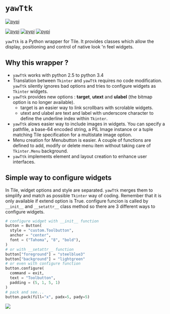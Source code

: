 # `yawTtk`
[![pypi](https://img.shields.io/pypi/l/yawTtk?style=flat-square)]()

[![pypi](https://img.shields.io/pypi/v/yawTtk.svg?style=flat-square)]()
[![pypi](https://img.shields.io/pypi/dm/yawTtk.svg?style=flat-square)]()
[![pypi](https://img.shields.io/badge/wheel-yes-brightgreen.svg?style=flat-square)]()

`yawTtk` is a Python wrapper for Tile. It provides classes which allow the display,
positioning and control of native look 'n feel widgets.

## Why this wrapper ?
* `yawTtk` works with python 2.5 to python 3.4
* Translation between `Tkinter` and `yawTtk` requires no code modification. `yawTtk` silently ignores bad options and tries to configure widgets as `Tkinter` widgets.
* `yawTtk` provides new options : **target**, **utext** and **ulabel** (the bitmap option is no longer available).
  * target is an easier way to link scrollbars with scrolable widgets.
  * utext and ulabel are text and label with underscore character to define the underline index within `Tkinter`.
* `yawTtk` alows easier way to include images in widgets. You can specify a pathfile, a base-64 encoded string, a PIL Image instance or a tuple matching Tile specification for a multistate image option.
* Menu creation for Menubutton is easier. A couple of functions are defined to add, modify or delete menu item without taking care of `Tkinter.Menu` background.
* `yawTtk` implements element and layout creation to enhance user interfaces.

## Simple way to configure widgets 
In Tile, widget options and style are separated. `yawTtk` merges them to simplify and match as possible `Tkinter` way of coding. Remember that it is only available if extend option is True. configure funcion is called by `__init__` and `__setattr__` class method so there are 3 different ways to configure widgets.

```python
# configure widget with __init__ function
button = Button(
  style = "custom.Toolbutton",
  anchor = "center",
  font = ("Tahoma", "8", "bold"),
)
# or with __setattr__ function
button["foreground"] = "steelblue3"
button["background"] = "lightgreen"
# or even with configure function
button.configure(
  command = exit,
  text = "Toolbutton",
  padding = (5, 1, 5, 1)
)
# pack and see...
button.pack(fill="x", padx=5, pady=5)
```
<img src="http://bruno.thoorens.free.fr/yawttk/wiki/images/steelblue_button.png" />
